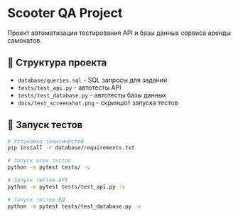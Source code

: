 # Scooter QA Project

Проект автоматизации тестирования API и базы данных сервиса аренды самокатов.

## 📁 Структура проекта

- `database/queries.sql` - SQL запросы для заданий
- `tests/test_api.py` - автотесты API
- `tests/test_database.py` - автотесты базы данных
- `docs/test_screenshot.png` - скриншот запуска тестов

## 🚀 Запуск тестов

```bash
# Установка зависимостей
pip install -r database/requirements.txt

# Запуск всех тестов
python -m pytest tests/ -v

# Запуск тестов API
python -m pytest tests/test_api.py -v

# Запуск тестов БД
python -m pytest tests/test_database.py -v